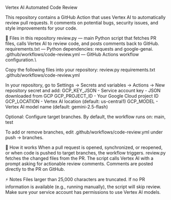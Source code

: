 Vertex AI Automated Code Review

This repository contains a GitHub Action that uses Vertex AI to automatically review pull requests. It comments on potential bugs, security issues, and style improvements for your code.

📂 Files in this repository
review.py — main Python script that fetches PR files, calls Vertex AI to review code, and posts comments back to GitHub.
requirements.txt — Python dependencies: requests and google-genai.
.github/workflows/code-review.yml — GitHub Actions workflow configuration.\

Copy the following files into your repository:
review.py
requirements.txt
.github/workflows/code-review.yml

In your repository, go to Settings → Secrets and variables → Actions → New repository secret and add:
GCP_KEY_JSON	- Service account key - JSON downloaded from GCP
GCP_PROJECT_ID - Your Google Cloud project ID
GCP_LOCATION - Vertex AI location (default: us-central1)
GCP_MODEL - Vertex AI model name (default: gemini-2.5-flash)

Optional: Configure target branches. By default, the workflow runs on: main, test

To add or remove branches, edit .github/workflows/code-review.yml under push → branches.

🚀 How it works
When a pull request is opened, synchronized, or reopened, or when code is pushed to target branches, the workflow triggers.
review.py fetches the changed files from the PR.
The script calls Vertex AI with a prompt asking for actionable review comments.
Comments are posted directly to the PR on GitHub.

⚡ Notes
Files larger than 25,000 characters are truncated.
If no PR information is available (e.g., running manually), the script will skip review.
Make sure your service account has permissions to use Vertex AI models.
